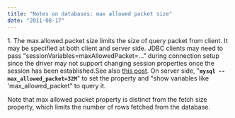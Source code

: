```yaml
---
title: "Notes on databases: max allowed packet size"
date: "2011-08-17"
---
```


1\. The max.allowed.packet size limits the size of query packet from client. It may be specified at both client and server side. JDBC clients may need to pass "sessionVariables=maxAllowedPacket=..." during connection setup since the driver may not support changing session properties once the session has been established.See also [this post](http://dev.mysql.com/doc/refman/5.0/en/packet-too-large.html). On server side, "**`mysql --max_allowed_packet=32M`**" to set the property and "show variables like 'max\_allowed\_packet" to query it.

Note that max allowed packet property is distinct from the fetch size property, which limits the number of rows fetched from the database.
